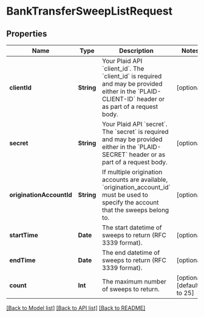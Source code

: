 # BankTransferSweepListRequest

## Properties
Name | Type | Description | Notes
------------ | ------------- | ------------- | -------------
**clientId** | **String** | Your Plaid API &#x60;client_id&#x60;. The &#x60;client_id&#x60; is required and may be provided either in the &#x60;PLAID-CLIENT-ID&#x60; header or as part of a request body. | [optional] 
**secret** | **String** | Your Plaid API &#x60;secret&#x60;. The &#x60;secret&#x60; is required and may be provided either in the &#x60;PLAID-SECRET&#x60; header or as part of a request body. | [optional] 
**originationAccountId** | **String** | If multiple origination accounts are available, &#x60;origination_account_id&#x60; must be used to specify the account that the sweeps belong to. | [optional] 
**startTime** | **Date** | The start datetime of sweeps to return (RFC 3339 format). | [optional] 
**endTime** | **Date** | The end datetime of sweeps to return (RFC 3339 format). | [optional] 
**count** | **Int** | The maximum number of sweeps to return. | [optional] [default to 25]

[[Back to Model list]](../README.md#documentation-for-models) [[Back to API list]](../README.md#documentation-for-api-endpoints) [[Back to README]](../README.md)


